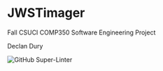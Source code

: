 # JWSTimager
Fall CSUCI COMP350 Software Engineering Project

Declan Dury

![GitHub Super-Linter](https://github.com/Drew-Woodz/JWSTimager/actions/workflows/super-linter.yml/badge.svg)
